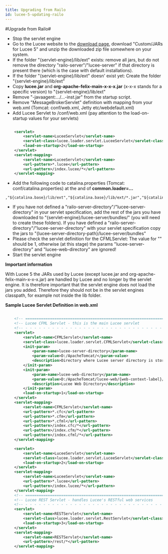 ```yaml
---
title: Upgrading from Railo
id: lucee-5-updating-railo
---
```


#Upgrade from Railo#

* Stop the servlet engine
* Go to the Lucee website to the [download page](https://lucee.org/downloads.html), download "Custom/JARs for Lucee 5" and unzip the downloaded zip file somewhere on your system.
* If the folder "{servlet-engine}/lib/ext" exists: remove all jars, but do not remove the directory "railo-server"/"lucee-server" if that directory is present there (which is the case with default installations).
* If the folder "{servlet-engine}/lib/ext" doesn' exist yet: Create the folder "{servlet-engine}/lib/ext"
* Copy **lucee.jar** and **org-apache-felix-main-x-x-x.jar** (x-x-x stands for a specific version) to "{servlet-engine}/lib/ext"
* Remove "-javaagent:.../...-inst.jar" from the startup script.
* Remove "MessageBrokerServlet" definition with mapping from your web.xml (Tomcat: conf/web.xml, Jetty etc/webdefault.xml)
* Add Lucee Servlet to /conf/web.xml (pay attention to the load-on-startup values for your servlets)

```xml

 	<servlet>
 		<servlet-name>LuceeServlet</servlet-name>
 		<servlet-class>lucee.loader.servlet.LuceeServlet</servlet-class>
 		<load-on-startup>2</load-on-startup>
 	</servlet>
 	<servlet-mapping>
 		<servlet-name>LuceeServlet</servlet-name>
 		<url-pattern>*.lucee</url-pattern>
 		<url-pattern>/index.lucee/*</url-pattern>
 	</servlet-mapping>
```

* Add the following code to catalina.properties (Tomcat: conf/catalina.properties) at the and of **common.loader=...**

```
,"${catalina.base}/lib/ext","${catalina.base}/lib/ext/*.jar","${catalina.home}/lib/ext","${catalina.home}/lib/ext/*.jar"
```

* If you have not defined a "railo-server-directory"/"lucee-server-directory" in your servlet specification, add the rest of the jars you have downloaded to "{servlet-engine}/lucee-server/bundles/" (you will need to create these folders). If you have defined a "railo-server-directory"/"lucee-server-directory" with your servlet specification copy the jars to "{lucee-server-directory-path}/lucee-server/bundles"
* Please check the servlet definition for the CFMLServlet: The value for "<load-on-startup>" should be 1, otherwise (at this stage) the params "lucee-server-directory" and "lucee-web-directory" are ignored!
* Start the servlet engine

**Important information**

With Lucee 5 the JARs used by Lucee (except lucee.jar and org-apache-felix-main-x-x-x.jar) are handled by Lucee and no longer by the servlet engine. It is therefore important that the servlet engine does not load the jars you added. Therefore they should not be in the servlet engines classpath, for example not inside the lib folder.

**Sample Lucee Servlet Definition in web.xml**

```xml

    <!-- ===================================================================== -->
    <!-- Lucee CFML Servlet - this is the main Lucee servlet                   -->
    <!-- - - - - - - - - - - - - - - - - - - - - - - - - - - - - - - - - - - - -->
    <servlet>
        <servlet-name>CFMLServlet</servlet-name>
        <servlet-class>lucee.loader.servlet.CFMLServlet</servlet-class>
        <init-param>
            <param-name>lucee-server-directory</param-name>
            <param-value>D:/ApacheTomcat/</param-value>
            <description>Directory where Lucee server directory is stored</description>
        </init-param>
        <init-param>
            <param-name>lucee-web-directory</param-name>
            <param-value>D:/ApacheTomcat/lucee-web/{web-context-label}/</param-value>
            <description>Lucee Web Directory</description>
        </init-param>
        <load-on-startup>1</load-on-startup>
    </servlet>
    <servlet-mapping>
        <servlet-name>CFMLServlet</servlet-name>
        <url-pattern>*.cfc</url-pattern>
        <url-pattern>*.cfm</url-pattern>
        <url-pattern>*.cfml</url-pattern>
        <url-pattern>/index.cfc/*</url-pattern>
        <url-pattern>/index.cfm/*</url-pattern>
        <url-pattern>/index.cfml/*</url-pattern>
    </servlet-mapping>

    <servlet>
        <servlet-name>LuceeServlet</servlet-name>
        <servlet-class>lucee.loader.servlet.LuceeServlet</servlet-class>
        <load-on-startup>2</load-on-startup>
    </servlet>
    <servlet-mapping>
        <servlet-name>LuceeServlet</servlet-name>
        <url-pattern>*.lucee</url-pattern>
        <url-pattern>/index.lucee/*</url-pattern>
    </servlet-mapping>
    <!-- ===================================================================== -->
    <!-- Lucee REST Servlet - handles Lucee's RESTful web services             -->
    <!-- - - - - - - - - - - - - - - - - - - - - - - - - - - - - - - - - - - - -->
    <servlet>
        <servlet-name>RESTServlet</servlet-name>
        <servlet-class>lucee.loader.servlet.RestServlet</servlet-class>
        <load-on-startup>3</load-on-startup>
    </servlet>
    <servlet-mapping>
        <servlet-name>RESTServlet</servlet-name>
        <url-pattern>/rest/*</url-pattern>
    </servlet-mapping>
```
